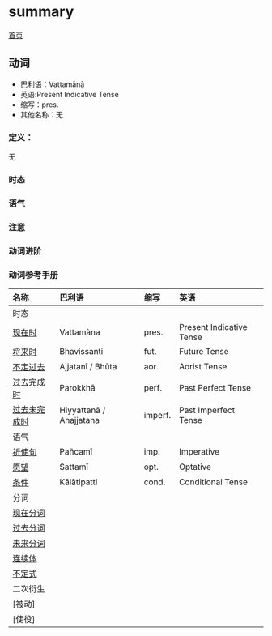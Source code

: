 # summary

[首页]()

## 动词

* 巴利语：Vattamānā
* 英语:Present Indicative Tense
* 缩写：pres.
* 其他名称：无

### 定义：

无

### 时态

### 语气

### 注意

### 动词进阶

### 动词参考手册

| 名称 | 巴利语 | 缩写 | 英语 |
| :--- | :--- | :--- | :--- |
| 时态 |  |  |  |
| [现在时](present.md) | Vattamàna | pres. | Present Indicative Tense |
| [将来时](https://github.com/visuddhinanda/pali-handbook/tree/2bef661ecb042a49d05ba6e3a55b4cf13d6f1b57/verbal/fut.md) | Bhavissanti | fut. | Future Tense |
| [不定过去](https://github.com/visuddhinanda/pali-handbook/tree/2bef661ecb042a49d05ba6e3a55b4cf13d6f1b57/verbal/aor.md) | Ajjatanī / Bhūta | aor. | Aorist Tense |
| [过去完成时](https://github.com/visuddhinanda/pali-handbook/tree/2bef661ecb042a49d05ba6e3a55b4cf13d6f1b57/verbal/perf.md) | Parokkhā | perf. | Past Perfect Tense |
| [过去未完成时](https://github.com/visuddhinanda/pali-handbook/tree/2bef661ecb042a49d05ba6e3a55b4cf13d6f1b57/verbal/impf.md) | Hiyyattanã / Anajjatana | imperf. | Past Imperfect Tense |
| 语气 |  |  |  |
| [祈使句](https://github.com/visuddhinanda/pali-handbook/tree/2bef661ecb042a49d05ba6e3a55b4cf13d6f1b57/verbal/imp.md) | Pañcamī | imp. | Imperative |
| [愿望](https://github.com/visuddhinanda/pali-handbook/tree/2bef661ecb042a49d05ba6e3a55b4cf13d6f1b57/verbal/opt.md) | Sattamī | opt. | Optative |
| [条件](https://github.com/visuddhinanda/pali-handbook/tree/2bef661ecb042a49d05ba6e3a55b4cf13d6f1b57/verbal/cond.md) | Kālātipatti | cond. | Conditional Tense |
| 分词 |  |  |  |
| [现在分词](https://github.com/visuddhinanda/pali-handbook/tree/2bef661ecb042a49d05ba6e3a55b4cf13d6f1b57/verbal/prp.md) |  |  |  |
| [过去分词](https://github.com/visuddhinanda/pali-handbook/tree/2bef661ecb042a49d05ba6e3a55b4cf13d6f1b57/verbal/pp.md) |  |  |  |
| [未来分词](https://github.com/visuddhinanda/pali-handbook/tree/2bef661ecb042a49d05ba6e3a55b4cf13d6f1b57/verbal/fpp.md) |  |  |  |
| [连续体](https://github.com/visuddhinanda/pali-handbook/tree/2bef661ecb042a49d05ba6e3a55b4cf13d6f1b57/verbal/ger.md) |  |  |  |
| [不定式](https://github.com/visuddhinanda/pali-handbook/tree/2bef661ecb042a49d05ba6e3a55b4cf13d6f1b57/verbal/inf.md) |  |  |  |
| 二次衍生 |  |  |  |
| \[被动\] |  |  |  |
| \[使役\] |  |  |  |


